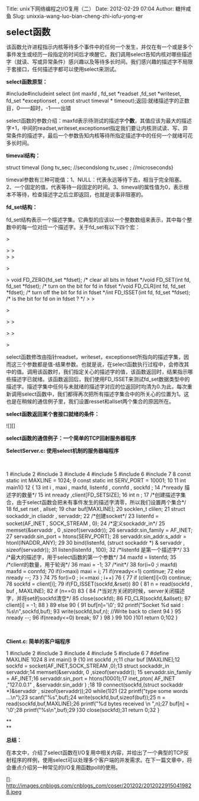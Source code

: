Title: unix下网络编程之I/O复用（二）
Date: 2012-02-29 07:04
Author: 糖拌咸鱼
Slug: unixxia-wang-luo-bian-cheng-zhi-iofu-yong-er

<span style="font-size: x-large;">**select函数**</span>

</p>

该函数允许进程指示内核等待多个事件中的任何一个发生，并仅在有一个或是多个事件发生或经历一段指定的时间后才唤醒它。我们调用select告知内核对哪些描述字（就读、写或异常条件）感兴趣以及等待多长时间。我们感兴趣的描述字不局限于套接口，任何描述字都可以使用select来测试。

</p>

**select函数原型：**

</p>

<div class="cnblogs_code">

</p>
<p>
    #include<sys/select.h>#include<sys/time.h>int select (int maxfd , fd_set *readset ,fd_set *writeset, fd_set *exceptionset , const struct timeval * timeout);返回:就绪描述字的正数目，0——超时，-1——出错

</p>
<p>

</div>

</p>

select函数的参数介绍：maxfd表示待测试的描述字**个数**，其值应该为最大的描述字+1，中间的readset,writeset,exceptionset指定我们要让内核测试读、写、异常条件的描述字，最后一个参数告知内核等待所指定描述字中的任何一个就绪可花多长时间。

</p>

**timeval结构：**

</p>

<div class="cnblogs_code">

</p>
<p>
    struct timeval {long tv_sec; //secondslong tv_usec ; //microseconds}

</p>
<p>

</div>

</p>

timeval参数有三种可能值：1、NULL：代表永远等待下去，相当于完全阻塞。2、一个固定的值，代表等待一段固定的时间。3、timeval的属性值为0，表示根本不等待，检查描述字之后立即返回，也就是说事非阻塞的。

</p>

**fd\_set结构：**

</p>

fd\_set结构表示一个描述字集。它典型的应该以一个整数数组来表示，其中每个整数中的每一位对应一个描述字。关于fd\_set有以下四个宏：

</p>
<p>
> </p>
>
> <div class="cnblogs_code">
>
> </p>
> <p>
>     void FD_ZERO(fd_set *fdset); /* clear all bits in fdset */void FD_SET(int fd, fd_set *fdset); /* turn on the bit for fd in fdset */void FD_CLR(int fd, fd_set *fdset); /* turn off the bit for fd in fdset */int FD_ISSET(int fd, fd_set *fdset); /* is the bit for fd on in fdset ? */
>
> </p>
> <p>
>
> </div>
>
> </p>
> <p>

</p>

select函数修改由指针readset，writeset，exceptionset所指向的描述字集，因而这三个参数都是值-结果参数。也就是说，在select函数执行过程中，会修改其中的值。调用该函数时，我们指定关心的描述字的值，该函数返回时，结果指示哪些描述字已就绪。该函数返回后，我们使用FD\_ISSET来测试fd\_set数据类型中的描述字。描述字集中任何与未就绪的描述字对应的位返回时均清为0.为此，每次重新调用select函数中，我们都得再次把所有描述字集合中的所关心的位置为1。这也是在稍候的通信例子里，我们设置resset和allset两个集合的原因所在。

</p>

**select函数返回某个套接口就绪的条件：**

</p>

![][]

</p>

**select函数的通信例子：一个简单的TCP回射服务器程序**

</p>

**SelectServer.c: 使用select机制的服务器端程序**

</p>

 

</p>

<div class="cnblogs_code">

</p>
<p>
      1 #include <stdio.h>  2 #include <string.h>  3 #include <arpa/inet.h>  4 #include <netinet/in.h>  5 #include <sys/socket.h>  6 #include <sys/select.h>  7   8 const static int MAXLINE = 1024;  9 const static int SERV_PORT = 10001; 10  11 int main1() 12 { 13     int i , maxi , maxfd, listenfd , connfd , sockfd ; 14     /*nready 描述字的数量*/ 15     int nready ,client[FD_SETSIZE]; 16     int n ; 17     /*创建描述字集合，由于select函数会把未有事件发生的描述字清零，所以我们设置两个集合*/ 18     fd_set rset , allset; 19     char buf[MAXLINE]; 20     socklen_t clilen; 21     struct sockaddr_in cliaddr , servaddr; 22     /*创建socket*/ 23     listenfd = socket(AF_INET , SOCK_STREAM , 0); 24     /*定义sockaddr_in*/ 25     memset(&servaddr , 0 ,sizeof(servaddr)); 26     servaddr.sin_family = AF_INET; 27     servaddr.sin_port = htons(SERV_PORT); 28     servaddr.sin_addr.s_addr = htonl(INADDR_ANY); 29  30     bind(listenfd, (struct sockaddr *) & servaddr , sizeof(servaddr)); 31     listen(listenfd , 100); 32     /*listenfd 是第一个描述字*/ 33     /*最大的描述字，用于select函数的第一个参数*/ 34     maxfd = listenfd; 35     /*client的数量，用于轮询*/ 36     maxi = -1; 37     /*init*/ 38     for(i=0 ;i<FD_SETSIZE ; i++) 39         client[i] = -1; 40     FD_ZERO(&allset); 41     FD_SET(listenfd, &allset); 42  43     for (;;) 44     { 45         rset = allset; 46         /*只select出用于读的描述字，阻塞无timeout*/ 47         nready = select(maxfd+1 , &rset , NULL , NULL , NULL); 48         if(FD_ISSET(listenfd,&rset)) 49         { 50             clilen = sizeof(cliaddr); 51             connfd = accept(listenfd , (struct sockaddr *) & cliaddr , &clilen); 52             /*寻找第一个能放置新的描述字的位置*/ 53             for (i=0;i<FD_SETSIZE;i++) 54             { 55                 if(client[i]<0) 56                 { 57                     client[i] = connfd; 58                     break; 59                 } 60             } 61             /*找不到，说明client已经满了*/ 62             if(i==FD_SETSIZE) 63             { 64                 printf("Too many clients , over stack .\n"); 65                 return -1; 66             } 67             FD_SET(connfd,&allset);//设置fd 68             /*更新相关参数*/ 69             if(connfd > maxfd) maxfd = connfd; 70             if(i>maxi) maxi = i; 71             if(nready<=1) continue; 72             else nready --; 73         } 74  75         for(i=0 ; i<=maxi ; i++) 76         { 77             if (client[i]<0) continue; 78             sockfd = client[i]; 79             if(FD_ISSET(sockfd,&rset)) 80             { 81                 n = read(sockfd , buf , MAXLINE); 82                 if (n==0) 83                 { 84                     /*当对方关闭的时候，server关闭描述字，并将set的sockfd清空*/ 85                     close(sockfd); 86                     FD_CLR(sockfd,&allset); 87                     client[i] = -1; 88                 } 89                 else 90                 { 91                     buf[n]='\0'; 92                     printf("Socket %d said : %s\n",sockfd,buf); 93                     write(sockfd,buf,n); //Write back to client 94                 } 95                 nready --; 96                 if(nready<=0) break; 97             } 98         } 99 100     }101     return 0;102 }

</p>
<p>

</div>

</p>

<span style="color: #000000; background-color: #fdfdfd;"><span
style="color: #000000; background-color: #fdfdfd;"><span
style="text-decoration: underline;">  
</span></span></span>

</p>

**Client.c: 简单的客户端程序**

</p>

<div class="cnblogs_code">

</p>
<p>
     1 #include <stdio.h> 2 #include <string.h> 3 #include <arpa/inet.h> 4 #include <netinet/in.h> 5 #include <sys/socket.h> 6  7 #define MAXLINE 1024 8 int main() 9 {10     int sockfd ,n;11     char buf [MAXLINE];12     sockfd = socket(AF_INET,SOCK_STREAM ,0);13     struct sockaddr_in servaddr;14     memset(&servaddr, 0 ,sizeof(servaddr));    15     servaddr.sin_family = AF_INET;16     servaddr.sin_port = htons(10001);17     inet_pton( AF_INET ,"127.0.0.1" , &servaddr.sin_addr ) ;18 19     connect(sockfd,(struct sockaddr *)&servaddr , sizeof(servaddr));20     while(1)21     {22         printf("type some words ...\n");23         scanf("%s",buf);24         write(sockfd,buf,sizeof(buf));25         n = read(sockfd,buf,MAXLINE);26         printf("%d bytes received \n ",n);27         buf[n] = '\0';28         printf("%s\n",buf);29     }30     close(sockfd);31     return 0;32 }

</p>
<p>

</div>

</p>

**  
**

</p>

**总结：**

</p>

在本文中，介绍了select函数在I/O复用中相关内容，并给出了一个典型的TCP反射程序的样例，使用select可以处理多个客户端的并发需求。在下一篇文章中，将会重点介绍另一种常见的I/O复用函数poll的使用。

</p>

  []: http://images.cnblogs.com/cnblogs_com/coser/201202/20120229150419828.jpeg
